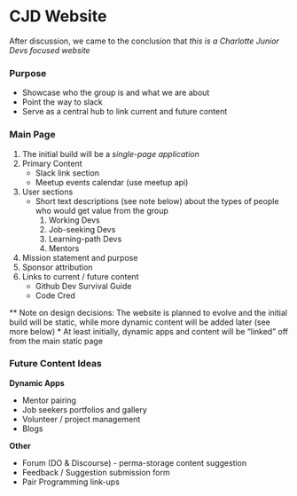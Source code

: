 # CJD Website

After discussion, we came to the conclusion that *this is a Charlotte Junior Devs focused website*

### Purpose
  * Showcase who the group is and what we are about
  * Point the way to slack
  * Serve as a central hub to link current and future content


### Main Page

1. The initial build will be a *single-page application*
2. Primary Content
    * Slack link section
    * Meetup events calendar (use meetup api)
3. User sections 
    * Short text descriptions (see note below) about the types of people who would get value from the group
      1. Working Devs
      2. Job-seeking Devs
      3. Learning-path Devs
      4. Mentors
4. Mission statement and purpose
5. Sponsor attribution
6. Links to current / future content
    * Github Dev Survival Guide
    * Code Cred

\** Note on design decisions: The website is planned to evolve and the initial build will be static, while more dynamic content will be added later (see more below)
\* At least initially, dynamic apps and content will be “linked” off from the main static page

### Future Content Ideas

**Dynamic Apps**
* Mentor pairing
* Job seekers portfolios and gallery
* Volunteer / project management
* Blogs

**Other**
* Forum (DO & Discourse) - perma-storage content suggestion
* Feedback / Suggestion submission form
* Pair Programming link-ups

